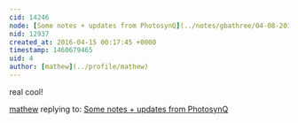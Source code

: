 ```yaml
---
cid: 14246
node: [Some notes + updates from PhotosynQ](../notes/gbathree/04-08-2016/some-notes-updates-from-photosynq)
nid: 12937
created_at: 2016-04-15 00:17:45 +0000
timestamp: 1460679465
uid: 4
author: [mathew](../profile/mathew)
---
```


real cool!

[mathew](../profile/mathew) replying to: [Some notes + updates from PhotosynQ](../notes/gbathree/04-08-2016/some-notes-updates-from-photosynq)


